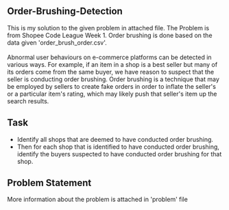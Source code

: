 ## Order-Brushing-Detection
This is my solution to the given problem in attached file. 
The Problem is from Shopee Code League Week 1.
Order brushing is done based on the data given 'order_brush_order.csv'.
<br/><br/>
Abnormal user behaviours on e-commerce platforms can be detected in various ways. 
For example, if an item in a shop is a best seller but many of its orders come from the same buyer, we have reason to suspect that the seller is conducting order brushing.
Order brushing is a technique that may be employed by sellers to create fake orders in order to inflate the seller's or a particular item's rating, which may likely push that seller's item up the search results.

## Task
- Identify all shops that are deemed to have conducted order brushing. 
- Then for each shop that is identified to have conducted order brushing, identify the buyers suspected to have conducted order brushing for that shop.

## Problem Statement
More information about the problem is attached in 'problem' file
